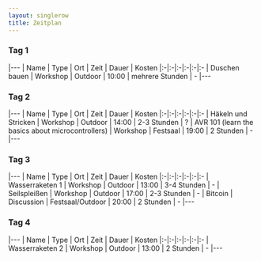 ```yaml
---
layout: singlerow
title: Zeitplan
---
```


### Tag 1

|---
| Name | Type | Ort | Zeit | Dauer | Kosten
|:-|:-|:-|:-|:-|:-
| Duschen bauen | Workshop | Outdoor | 10:00 | mehrere Stunden | -
|---

### Tag 2

|---
| Name | Type | Ort | Zeit | Dauer | Kosten
|:-|:-|:-|:-|:-|:-
| Häkeln und Stricken | Workshop | Outdoor | 14:00 | 2-3 Stunden | ?
| AVR 101 (learn the basics about microcontrollers) | Workshop | Festsaal | 19:00 | 2 Stunden | -
|---

### Tag 3

|---
| Name | Type | Ort | Zeit | Dauer | Kosten
|:-|:-|:-|:-|:-|:-
| Wasserraketen 1 | Workshop | Outdoor | 13:00 | 3-4 Stunden | -
| Seilspleißen | Workshop | Outdoor | 17:00 | 2-3 Stunden | -
| Bitcoin | Discussion | Festsaal/Outdoor | 20:00 | 2 Stunden | -
|---

### Tag 4

|---
| Name | Type | Ort | Zeit | Dauer | Kosten
|:-|:-|:-|:-|:-|:-
| Wasserraketen 2 | Workshop | Outdoor | 13:00 | 2 Stunden | -
|---
